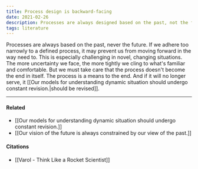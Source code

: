 ```yaml
---
title: Process design is backward-facing
date: 2021-02-26
description: Processes are always designed based on the past, not the future. As a result, hewing too closely to defined processes may prevent us from moving in the direction we need to go. 
tags: literature
---
```


Processes are always based on the past, never the future. If we adhere too narrowly to a defined process, it may prevent us from moving forward in the way need to. This is especially challenging in novel, changing situations. The more uncertainty we face, the more tightly we cling to what's familiar and comfortable. But we must take care that the process doesn't become the end in itself. The process is a means to the end. And if it will no longer serve, it [[Our models for understanding dynamic situation should undergo constant revision.|should be revised]].

---
#### Related
- [[Our models for understanding dynamic situation should undergo constant revision.]]
- [[Our vision of the future is always constrained by our view of the past.]]

#### Citations
- [[Varol - Think Like a Rocket Scientist]]